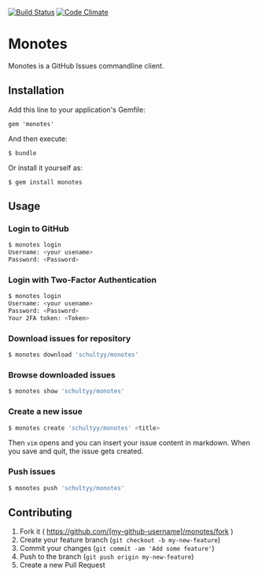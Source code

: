 [![Build
Status](https://travis-ci.org/schultyy/monotes.svg?branch=master)](https://travis-ci.org/schultyy/monotes)
[![Code
Climate](https://codeclimate.com/github/schultyy/monotes/badges/gpa.svg)](https://codeclimate.com/github/schultyy/monotes)
# Monotes

Monotes is a GitHub Issues commandline client.

## Installation

Add this line to your application's Gemfile:

    gem 'monotes'

And then execute:

    $ bundle

Or install it yourself as:

    $ gem install monotes

## Usage

### Login to GitHub

```bash
$ monotes login
Username: <your usename>
Password: <Password>
```

### Login with Two-Factor Authentication

```bash
$ monotes login
Username: <your usename>
Password: <Password>
Your 2FA token: <Token>
```

### Download issues for repository

```bash
$ monotes download 'schultyy/monotes'
```

### Browse downloaded issues

```bash
$ monotes show 'schultyy/monotes'
```

### Create a new issue

```bash
$ monotes create 'schultyy/monotes' <title>
```

Then `vim` opens and you can insert your issue content in markdown. When
you save and quit, the issue gets created.


### Push issues

```bash
$ monotes push 'schultyy/monotes'
```

## Contributing

1. Fork it ( https://github.com/[my-github-username]/monotes/fork )
2. Create your feature branch (`git checkout -b my-new-feature`)
3. Commit your changes (`git commit -am 'Add some feature'`)
4. Push to the branch (`git push origin my-new-feature`)
5. Create a new Pull Request

